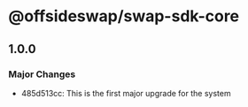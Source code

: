 # @offsideswap/swap-sdk-core

## 1.0.0

### Major Changes

- 485d513cc: This is the first major upgrade for the system
